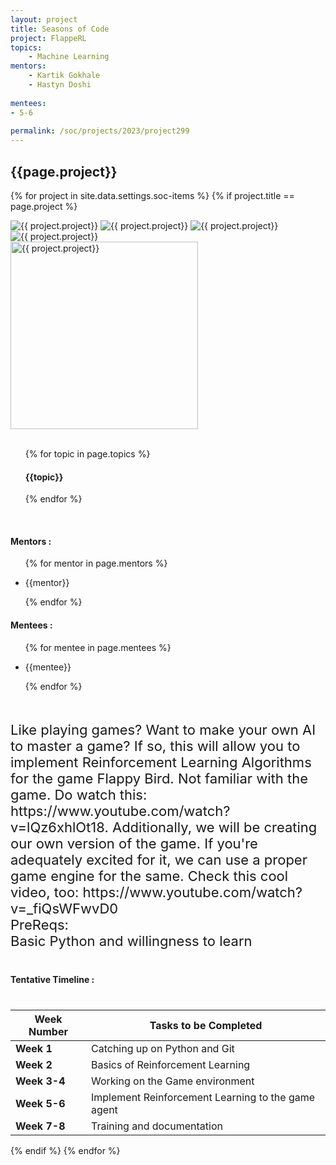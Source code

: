 ```yaml
---
layout: project
title: Seasons of Code
project: FlappeRL
topics:
    - Machine Learning
mentors:
    - Kartik Gokhale
    - Hastyn Doshi
    
mentees:
- 5-6
    
permalink: /soc/projects/2023/project299
---
```


<h2 class="display1 m-3 p-3 text-center project-title">{{page.project}}</h2>

{% for project in site.data.settings.soc-items %}
{% if project.title == page.project %}
<div class ="img-soc d-block"> 
    <img src="{{ site.baseurl }}/{{ project.image }}" alt="{{ project.project}}" class="image-1">
    <img src="{{ site.baseurl }}/{{ project.image }}" alt="{{ project.project}}" class="image-2">
    <img src="{{ site.baseurl }}/{{ project.image }}" alt="{{ project.project}}" class="image-3">
    <img src="{{ site.baseurl }}/{{ project.image }}" alt="{{ project.project}}" class="image-4">
</div>
<div class = "mobile-img-soc">
  <img src="{{ site.baseurl }}/{{ project.image }}"  width = "300" height="300" alt="{{ project.project}}" class="border rounded">
  </div>
<div>
    <br>
    <ul>
        {% for topic in page.topics %}
        <li style = "display: inline"><h4 class="text-primary text-center">{{topic}}</h4></li>
        {% endfor %}
    </ul>
    <br>
    <h4 class="display3  ">Mentors :</h4> 
    <ul>
        {% for mentor in page.mentors %}
        <li><p class="lead">{{mentor}}</p></li>
        {% endfor %}
    </ul>
    <h4 class="display3  ">Mentees :</h4> 
    <ul>
        {% for mentee in page.mentees %}
        <li><p class="lead">{{mentee}}</p></li>
        {% endfor %}
    </ul>
</div>
<div>
    <p class="display3 project-desc" style = "font-size:22px;" >
        <br>
       Like playing games? Want to make your own AI to master a game? If so, this will allow you to implement Reinforcement Learning Algorithms for the game Flappy Bird. Not familiar with the game. Do watch this: https://www.youtube.com/watch?v=lQz6xhlOt18. Additionally, we will be creating our own version of the game. If you're adequately excited for it, we can use a proper game engine for the same. Check this cool video, too: https://www.youtube.com/watch?v=_fiQsWFwvD0
<br>
PreReqs:
<br>
Basic Python and willingness to learn
</p>
<div class ="d-flex">
<div>
    <h4 class="display3" style="margin:40px 0px 40px 0px;">Tentative Timeline :</h4>
    <table class = "table table-striped">
  <thead>
    <tr>
      <th>Week Number</th>
      <th>Tasks to be Completed</th>
    </tr>
  </thead>
  <tbody>
    <tr>
      <td><strong>Week 1</strong></td>
      <td>Catching up on Python and Git
</td>
    </tr>
    <tr>
      <td><strong>Week 2 </strong></td>
      <td>Basics of Reinforcement Learning
</td>
    </tr>
    <tr>
      <td><strong>Week 3-4</strong></td>
      <td>Working on the Game environment </td>
    </tr>
    <tr>
      <td><strong>Week 5-6 </strong></td>
      <td>Implement Reinforcement Learning to the game agent</td>
    </tr>
    <tr>
      <td><strong>Week 7-8</strong></td>
      <td>Training and documentation</td>
    </tr>
        </tbody>
    </table>
</div>
</div>
{% endif %}
{% endfor %}
